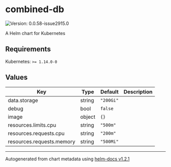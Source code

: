 # combined-db

![Version: 0.0.58-issue2915.0](https://img.shields.io/badge/Version-0.0.58--issue2915.0-informational?style=flat-square)

A Helm chart for Kubernetes

## Requirements

Kubernetes: `>= 1.14.0-0`

## Values

| Key | Type | Default | Description |
|-----|------|---------|-------------|
| data.storage | string | `"200Gi"` |  |
| debug | bool | `false` |  |
| image | object | `{}` |  |
| resources.limits.cpu | string | `"500m"` |  |
| resources.requests.cpu | string | `"200m"` |  |
| resources.requests.memory | string | `"500Mi"` |  |

----------------------------------------------
Autogenerated from chart metadata using [helm-docs v1.2.1](https://github.com/norwoodj/helm-docs/releases/v1.2.1)
